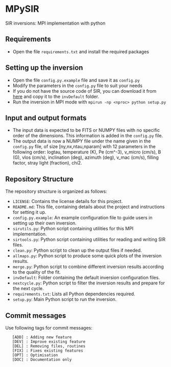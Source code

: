 # MPySIR
SIR inversions: MPI implementation with python

## Requirements

- Open the file `requirements.txt` and install the required packages

## Setting up the inversion

- Open the file `config.py.example` file and save it as `config.py`
- Modify the parameters in the `config.py` file to suit your needs
- If you do not have the source code of SIR, you can download it from [here](https://github.com/cdiazbas/SIRcode) and copy it to the `invDefault` folder.
- Run the inversion in MPI mode with `mpirun -np <nproc> python setup.py`

## Input and output formats

- The input data is expected to be FITS or NUMPY files with no specific order of the dimensions. This information is added in the `config.py` file.
- The output data is now a NUMPY file under the name given in the `config.py` file, of size [ny,nx,ntau,nparam] with 12 parameters in the following order: logtau, temperature (K), Pe (cm^-3), v_micro (cm/s), B (G), vlos (cm/s), inclination (deg), azimuth (deg), v_mac (cm/s), filling factor, stray light (fraction), chi2.


## Repository Structure

The repository structure is organized as follows:

- `LICENSE`: Contains the license details for this project.
- `README.md`: This file, containing details about the project and instructions for setting it up.
- `config.py.example`: An example configuration file to guide users in setting up their own inversion.
- `sirutils.py`: Python script containing utilities for this MPI implementation.
- `sirtools.py`: Python script containing utilities for reading and writing SIR files.
- `clean.py`: Python script to clean up the output files if needed.
- `allmaps.py`: Python script to produce some quick plots of the inversion results.
- `merge.py`: Python script to combine different inversion results according to the quality of the fit.
- `invDefault`: Folder containing the default inversion configuration files.
- `nextcycle.py`: Python script to filter the inversion results and prepare for the next cycle.
- `requirements.txt`: Lists all Python dependencies required.
- `setup.py`: Main Python script to run the inversion.


## Commit messages

Use following tags for commit messages:

       [ADD] : Adding new feature
       [DEV] : Improve existing feature
       [DEL] : Removing files, routines
       [FIX] : Fixes existing features
       [OPT] : Optimisation
       [DOC] : Documentation only
